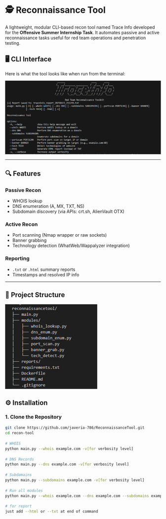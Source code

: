 # 🕵️ Reconnaissance Tool

A lightweight, modular CLI-based recon tool named Trace Info  developed for the **Offensive Summer Internship Task**. It automates passive and active reconnaissance tasks useful for red team operations and penetration testing.
## 🖥️ CLI Interface 

Here is what the tool looks like when run from the terminal:

![CLI Output](screenshots/traceinfo.png)

---

## 🔍 Features

### Passive Recon
- WHOIS lookup
- DNS enumeration (A, MX, TXT, NS)
- Subdomain discovery (via APIs: crt.sh, AlienVault OTX)

### Active Recon
- Port scanning (Nmap wrapper or raw sockets)
- Banner grabbing
- Technology detection (WhatWeb/Wappalyzer integration)

### Reporting
- `.txt` or `.html` summary reports
- Timestamps and resolved IP info

---

## 📁 Project Structure

![Project Structure](screenshots/projectstrcuture.png)


## ⚙️ Installation

### 1. Clone the Repository

```bash
git clone https://github.com/javeria-786/ReconnaissanceTool.git
cd recon-tool

# WHOIS
python main.py --whois example.com -v[for verbosity level]

# DNS Records
python main.py --dns example.com -v[for verbosity level]

# Subdomains
python main.py --subdomains example.com -v[for verbosity level]

# Run all modules
python main.py --whois example.com --dns example.com --subdomains example.com -v[for verbosity level]

# for report 
just add --html or --txt at end of command 
